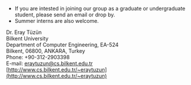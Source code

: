 - If you are intested in joining our group as a graduate or undergraduate student, please send an email or drop by. 
- Summer interns are also welcome.

Dr. Eray Tüzün  
Bilkent University  
Department of Computer Engineering, EA-524  
Bilkent, 06800, ANKARA, Turkey  
Phone: +90-312-2903398  
E-mail: <eraytuzun@cs.bilkent.edu.tr>  
[http://www.cs.bilkent.edu.tr/~eraytuzun](http://www.cs.bilkent.edu.tr/~eraytuzun)

